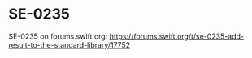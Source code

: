 # SE-0235

SE-0235 on forums.swift.org: https://forums.swift.org/t/se-0235-add-result-to-the-standard-library/17752

